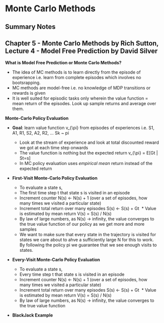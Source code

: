 # Monte Carlo Methods
## Summary Notes

## Chapter 5 - Monte Carlo Methods by Rich Sutton, Lecture 4 - Model Free Prediction by David Silver 

**What is Model Free Prediction or Monte Carlo Methods?**
- The idea of MC methods is to learn directly from the episode of experience i.e. learn from complete episodes which involves no bootsrapping. 
- MC methods are model-free i.e. no knowledge of MDP transitions or rewards is given
- It is well suited for episodic tasks only wherein the value function = mean return of the episodes. Look up sample returns and average over them. 

**Monte-Carlo Policy Evaluation**
- **Goal**: learn value function v_{\pi} from episodes of experiences i.e. S1, A1, R1, S2, A2, R2, ... Sk ~ pi
  * Look at the stream of experience and look at total discounted reward we got at each time step onwards
  * The value function is nothing but the expected return v_{\pi} = E[Gt | St=s]
  * In MC policy evaluation uses *empirical mean* return instead of the expected return

- **First-Visit Monte-Carlo Policy Evaluation**
  * To evaluate a state s, 
  * The first time step t that state s is visited in an episode
  * Increment counter N(s) <- N(s) + 1 (over a set of episodes, how many times we visited a particular state)
  * Increment total return over many episodes S(s) <- S(s) + Gt
  * Value is estimated by mean return V(s) = S(s) / N(s)
  * By law of large numbers, as N(s) -> infinity, the value converges to the true value function of our policy as we get more and more samples
  * We want to make sure that every state in the trajectory is visited for states we care about to ahve a sufficiently large N for this to work. By following the policy pi we guarantee that we see enough visits to states.
 
- **Every-Visit Monte-Carlo Policy Evaluation**
  * To evaluate a state s, 
  * Every time step t that state s is visited in an episode
  * Increment counter N(s) <- N(s) + 1 (over a set of episodes, how many times we visited a particular state)
  * Increment total return over many episodes S(s) <- S(s) + Gt
  * Value is estimated by mean return V(s) = S(s) / N(s)
  * By law of large numbers, as N(s) -> infinity, the value converges to the true value function
  
 - **BlackJack Example**
 
 
 
 
 
